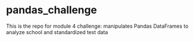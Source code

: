 # pandas_challenge
This is the repo for module 4 challenge: manipulates Pandas DataFrames to analyze school and standardized test data
